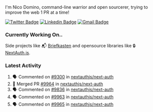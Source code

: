 
I'm Nico Domino, command-line warrior and open sourcerer, trying to improve the web 1 PR at a time!

[![Twitter Badge](https://img.shields.io/badge/-@ndom91-1ca0f1?style=flat-square&labelColor=1ca0f1&logo=twitter&logoColor=white&link=https://twitter.com/ndom91)](https://twitter.com/ndom91) [![Linkedin Badge](https://img.shields.io/badge/-ndom91-blue?style=flat-square&logo=Linkedin&logoColor=white&link=https://www.linkedin.com/in/ndom91/)](https://www.linkedin.com/in/ndom91/) [![Gmail Badge](https://img.shields.io/badge/-yo@ndo.dev-c14438?style=flat-square&logo=mail.ru&logoColor=white&link=mailto:yo@ndo.dev)](mailto:yo@ndo.dev)

### Currently Working On..

Side projects like 📬 [Briefkasten](https://briefkastenhq.com) and opensource libraries like 🔒 [NextAuth.js](https://github.com/nextauthjs/next-auth).

<!--START_SECTION_PROFILE_VIEWS:readme-info-->
<!--END_SECTION_PROFILE_VIEWS:readme-info-->

<!--START_SECTION_DAILY_COMMIT:readme-info-->
<!--END_SECTION_DAILY_COMMIT:readme-info-->

<!--START_SECTION_WEEKLY_COMMIT:readme-info-->
<!--END_SECTION_WEEKLY_COMMIT:readme-info-->

### Latest Activity

<!--START_SECTION:activity-->
1. 🗣 Commented on [#9300](https://github.com/nextauthjs/next-auth/issues/9300#issuecomment-1934747314) in [nextauthjs/next-auth](https://github.com/nextauthjs/next-auth)
2. 🎉 Merged PR [#9964](https://github.com/nextauthjs/next-auth/pull/9964) in [nextauthjs/next-auth](https://github.com/nextauthjs/next-auth)
3. 🗣 Commented on [#9836](https://github.com/nextauthjs/next-auth/issues/9836#issuecomment-1934714076) in [nextauthjs/next-auth](https://github.com/nextauthjs/next-auth)
4. 🗣 Commented on [#9963](https://github.com/nextauthjs/next-auth/pull/9963#issuecomment-1934640487) in [nextauthjs/next-auth](https://github.com/nextauthjs/next-auth)
5. 🗣 Commented on [#9965](https://github.com/nextauthjs/next-auth/pull/9965#issuecomment-1934611359) in [nextauthjs/next-auth](https://github.com/nextauthjs/next-auth)
<!--END_SECTION:activity-->
